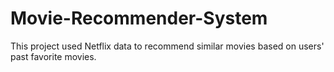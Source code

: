 # Movie-Recommender-System

This project used Netflix data to recommend similar movies based on users' past favorite movies. 

